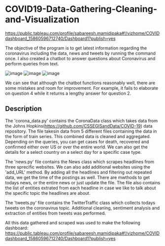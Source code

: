 # COVID19-Data-Gathering-Cleaning-and-Visualization

https://public.tableau.com/profile/sabareesh.mamidipaka#!/vizhome/COVIDdashboard_15860596712740/Dashboard1?publish=yes

The objective of the program is to get latest information regarding the coronavirus including the data, news and tweets by running the command once. I also created a chatbot to answer questions about Coronavirus and perform queries from text.

![image](https://user-images.githubusercontent.com/25951391/80550709-cbb46e80-8975-11ea-8192-1838f58bbbed.png)
![image](https://user-images.githubusercontent.com/25951391/80550770-00282a80-8976-11ea-9c6b-463e2b941786.png)
![image](https://user-images.githubusercontent.com/25951391/80550649-99a30c80-8975-11ea-8fb2-f5dc0ac9da37.png)

We can see that although the chatbot functions reasonably well, there are some mistakes and room for improvement. For example, it fails to elaborate on question 4 while it returns a lengthy answer for question 2.

## Description 

The 'corona_data.py' contains the CoronaData class which takes data from the Johns Hopkins(https://github.com/CSSEGISandData/COVID-19) data repository. The file takesin data from 5 different files containing the data in the form of train series. This combined data is cleaned and aggregated. Depending on the queries, you can get cases for death, recovered and confirmed either over US or over the entire world. We can also get the details for a select country on a select day for a specific case type.

The 'news.py' file contains the News class which scrapes headlines from three sprecific websites. We can also add additional websites using the 'add_URL' method. By adding all the headlines and filtering out repeated data, we get the time of the postings as well. There are mwthods to get todays news, or the entire news or just update the file. The file also contains the list of entities extrated from each headline in case we like to talk about the specific topic the headlines are about.

The 'tweets.py' file contains the TwitterTraffic class which collects todays tweets on the coronavirus topic. Additional cleaning,  sentiment analysis and extraction of entities from tweets was performed.

All this data gathered and scraped was used to make the following dashboard:
https://public.tableau.com/profile/sabareesh.mamidipaka#!/vizhome/COVIDdashboard_15860596712740/Dashboard1?publish=yes

